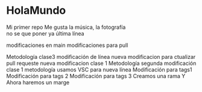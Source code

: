 # HolaMundo

Mi primer repo
Me gusta la música, la fotografía  
no se que poner ya
última línea

modificaciones en main
modificaciones para pull

Metodología clase3 modificación de línea
nueva modificacion para ctualizar pull requeste
nueva modificacion clase 1 Metodología
segunda modificación clase 1 metodología
usamos VSC para nueva línea
Modificación para tags1
Modificación para tags 2
Modificación para tags 3
Creamos una rama
Y
Ahora haremos un marge
